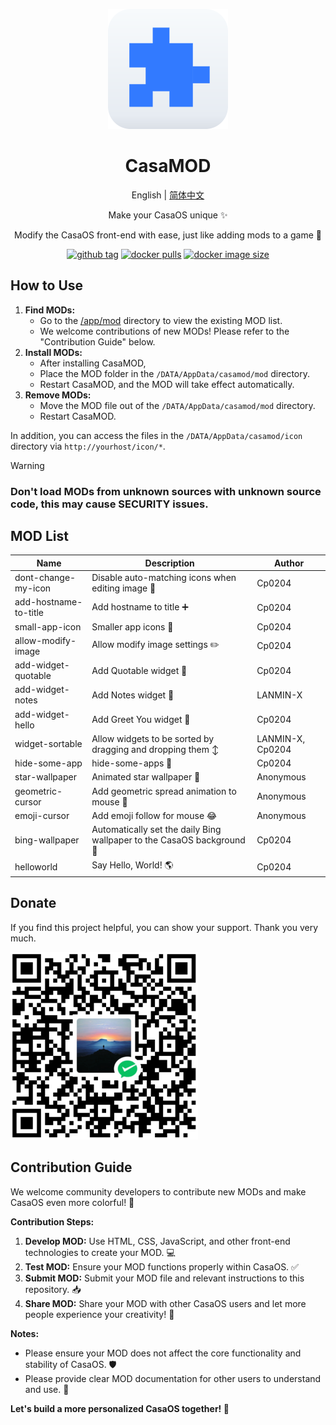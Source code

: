 <div align="center">

![logo](img/icon.png)

# CasaMOD

English | [简体中文](/README_CN.md)

Make your CasaOS unique ✨

Modify the CasaOS front-end with ease, just like adding mods to a game 🎨


[![github tag][gitHub-tag-image]][github-url] [![docker pulls][docker-pulls-image]][docker-url] [![docker image size][docker-image-size-image]][docker-url]

[gitHub-tag-image]: https://img.shields.io/github/v/tag/Cp0204/casamod
[docker-pulls-image]: https://img.shields.io/docker/pulls/cp0204/casamod
[docker-image-size-image]: https://img.shields.io/docker/image-size/cp0204/casamod
[github-url]: https://github.com/Cp0204/casamod
[docker-url]: https://hub.docker.com/r/cp0204/casamod

</div>

## How to Use

1. **Find MODs:**
    *   Go to the [/app/mod](/app/mod) directory to view the existing MOD list.
    *   We welcome contributions of new MODs! Please refer to the "Contribution Guide" below.
2. **Install MODs:**
    *   After installing CasaMOD,
    *   Place the MOD folder in the `/DATA/AppData/casamod/mod` directory.
    *   Restart CasaMOD, and the MOD will take effect automatically.
3. **Remove MODs:**
    *   Move the MOD file out of the `/DATA/AppData/casamod/mod` directory.
    *   Restart CasaMOD.

In addition, you can access the files in the `/DATA/AppData/casamod/icon` directory via `http://yourhost/icon/*`.

> [!WARNING]
> ### Don't load MODs from unknown sources with unknown source code, this may cause **SECURITY** issues.

## MOD List

| Name | Description | Author |
| ---- | ----------- | ------ |
| dont-change-my-icon | Disable auto-matching icons when editing image 🚫 | Cp0204 |
| add-hostname-to-title | Add hostname to title ➕ | Cp0204 |
| small-app-icon | Smaller app icons 🤏 | Cp0204 |
| allow-modify-image | Allow modify image settings ✏️ | Cp0204 |
| add-widget-quotable | Add Quotable widget 💬 | Cp0204 |
| add-widget-notes | Add Notes widget 📝 | LANMIN-X |
| add-widget-hello | Add Greet You widget 👋 | Cp0204 |
| widget-sortable | Allow widgets to be sorted by dragging and dropping them ↕️ | LANMIN-X, Cp0204 |
| hide-some-app | hide-some-apps 🙈 | Cp0204 |
| star-wallpaper | Animated star wallpaper 🌌 | Anonymous |
| geometric-cursor | Add geometric spread animation to mouse 💠 | Anonymous |
| emoji-cursor | Add emoji follow for mouse 😂 | Anonymous |
| bing-wallpaper | Automatically set the daily Bing wallpaper to the CasaOS background 🌇 | Cp0204 |
| helloworld | Say Hello, World! 🌎 | Cp0204 |

## Donate

If you find this project helpful, you can show your support. Thank you very much.

![WeChatPay](/img/wechat_pay_qrcode.png)

## Contribution Guide

We welcome community developers to contribute new MODs and make CasaOS even more colorful! 💖

**Contribution Steps:**

1. **Develop MOD:** Use HTML, CSS, JavaScript, and other front-end technologies to create your MOD. 💻
2. **Test MOD:** Ensure your MOD functions properly within CasaOS. ✅
3. **Submit MOD:** Submit your MOD file and relevant instructions to this repository. 📥
4. **Share MOD:** Share your MOD with other CasaOS users and let more people experience your creativity! 🎉

**Notes:**

*   Please ensure your MOD does not affect the core functionality and stability of CasaOS. 🛡️
*   Please provide clear MOD documentation for other users to understand and use. 📖

**Let's build a more personalized CasaOS together! 🚀**



